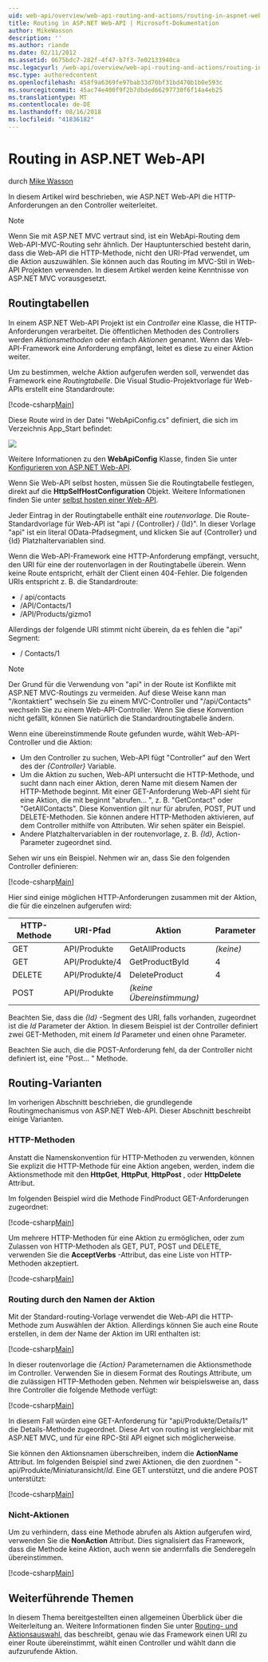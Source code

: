 ```yaml
---
uid: web-api/overview/web-api-routing-and-actions/routing-in-aspnet-web-api
title: Routing in ASP.NET Web-API | Microsoft-Dokumentation
author: MikeWasson
description: ''
ms.author: riande
ms.date: 02/11/2012
ms.assetid: 0675bdc7-282f-4f47-b7f3-7e02133940ca
msc.legacyurl: /web-api/overview/web-api-routing-and-actions/routing-in-aspnet-web-api
msc.type: authoredcontent
ms.openlocfilehash: 458f9a6369fe97bab33d70bf31bd470b1b0e593c
ms.sourcegitcommit: 45ac74e400f9f2b7dbded66297730f6f14a4eb25
ms.translationtype: MT
ms.contentlocale: de-DE
ms.lasthandoff: 08/16/2018
ms.locfileid: "41836182"
---
```

<a name="routing-in-aspnet-web-api"></a>Routing in ASP.NET Web-API
====================
durch [Mike Wasson](https://github.com/MikeWasson)

In diesem Artikel wird beschrieben, wie ASP.NET Web-API die HTTP-Anforderungen an den Controller weiterleitet.

> [!NOTE]
> Wenn Sie mit ASP.NET MVC vertraut sind, ist ein WebApi-Routing dem Web-API-MVC-Routing sehr ähnlich. Der Hauptunterschied besteht darin, dass die Web-API die HTTP-Methode, nicht den URI-Pfad verwendet, um die Aktion auszuwählen. Sie können auch das Routing im MVC-Stil in Web-API Projekten verwenden. In diesem Artikel werden keine Kenntnisse von ASP.NET MVC vorausgesetzt.


## <a name="routing-tables"></a>Routingtabellen

In einem ASP.NET Web-API Projekt ist ein *Controller* eine Klasse, die HTTP-Anforderungen verarbeitet. Die öffentlichen Methoden des Controllers werden *Aktionsmethoden* oder einfach *Aktionen* genannt. Wenn das Web-API-Framework eine Anforderung empfängt, leitet es diese zu einer Aktion weiter.

Um zu bestimmen, welche Aktion aufgerufen werden soll, verwendet das Framework eine *Routingtabelle*. Die Visual Studio-Projektvorlage für Web-APIs erstellt eine Standardroute:

[!code-csharp[Main](routing-in-aspnet-web-api/samples/sample1.cs)]

Diese Route wird in der Datei "WebApiConfig.cs" definiert, die sich im Verzeichnis App_Start befindet:

![](routing-in-aspnet-web-api/_static/image1.png)

Weitere Informationen zu den **WebApiConfig** Klasse, finden Sie unter [Konfigurieren von ASP.NET Web-API](../advanced/configuring-aspnet-web-api.md).

Wenn Sie Web-API selbst hosten, müssen Sie die Routingtabelle festlegen, direkt auf die **HttpSelfHostConfiguration** Objekt. Weitere Informationen finden Sie unter [selbst hosten einer Web-API](../older-versions/self-host-a-web-api.md).

Jeder Eintrag in der Routingtabelle enthält eine *routenvorlage*. Die Route-Standardvorlage für Web-API ist &quot;api / {Controller} / {Id}&quot;. In dieser Vorlage &quot;api&quot; ist ein literal OData-Pfadsegment, und klicken Sie auf {Controller} und {Id} Platzhaltervariablen sind.

Wenn die Web-API-Framework eine HTTP-Anforderung empfängt, versucht, den URI für eine der routenvorlagen in der Routingtabelle überein. Wenn keine Route entspricht, erhält der Client einen 404-Fehler. Die folgenden URIs entspricht z. B. die Standardroute:

- / api/contacts
- /API/Contacts/1
- /API/Products/gizmo1

Allerdings der folgende URI stimmt nicht überein, da es fehlen die &quot;api&quot; Segment:

- / Contacts/1

> [!NOTE]
> Der Grund für die Verwendung von "api" in der Route ist Konflikte mit ASP.NET MVC-Routings zu vermeiden. Auf diese Weise kann man &quot;/kontaktiert&quot; wechseln Sie zu einem MVC-Controller und &quot;/api/Contacts&quot; wechseln Sie zu einem Web-API-Controller. Wenn Sie diese Konvention nicht gefällt, können Sie natürlich die Standardroutingtabelle ändern.

Wenn eine übereinstimmende Route gefunden wurde, wählt Web-API-Controller und die Aktion:

- Um den Controller zu suchen, Web-API fügt &quot;Controller&quot; auf den Wert des der *{Controller}* Variable.
- Um die Aktion zu suchen, Web-API untersucht die HTTP-Methode, und sucht dann nach einer Aktion, deren Name mit diesem Namen der HTTP-Methode beginnt. Mit einer GET-Anforderung Web-API sieht für eine Aktion, die mit beginnt &quot;abrufen... &quot;, z. B. &quot;GetContact&quot; oder &quot;GetAllContacts&quot;. Diese Konvention gilt nur für abrufen, POST, PUT und DELETE-Methoden. Sie können andere HTTP-Methoden aktivieren, auf dem Controller mithilfe von Attributen. Wir sehen später ein Beispiel.
- Andere Platzhaltervariablen in der routenvorlage, z. B. *{Id},* Action-Parameter zugeordnet sind.

Sehen wir uns ein Beispiel. Nehmen wir an, dass Sie den folgenden Controller definieren:

[!code-csharp[Main](routing-in-aspnet-web-api/samples/sample2.cs)]

Hier sind einige möglichen HTTP-Anforderungen zusammen mit der Aktion, die für die einzelnen aufgerufen wird:

| HTTP-Methode | URI-Pfad | Aktion | Parameter |
| --- | --- | --- | --- |
| GET | API/Produkte | GetAllProducts | *(keine)* |
| GET | API/Produkte/4 | GetProductById | 4 |
| DELETE | API/Produkte/4 | DeleteProduct | 4 |
| POST | API/Produkte | *(keine Übereinstimmung)* |  |

Beachten Sie, dass die *{Id}* -Segment des URI, falls vorhanden, zugeordnet ist die *Id* Parameter der Aktion. In diesem Beispiel ist der Controller definiert zwei GET-Methoden, mit einem *Id* Parameter und einen ohne Parameter.

Beachten Sie auch, die die POST-Anforderung fehl, da der Controller nicht definiert ist, eine &quot;Post... &quot; Methode.

## <a name="routing-variations"></a>Routing-Varianten

Im vorherigen Abschnitt beschrieben, die grundlegende Routingmechanismus von ASP.NET Web-API. Dieser Abschnitt beschreibt einige Varianten.

### <a name="http-methods"></a>HTTP-Methoden

Anstatt die Namenskonvention für HTTP-Methoden zu verwenden, können Sie explizit die HTTP-Methode für eine Aktion angeben, werden, indem die Aktionsmethode mit den **HttpGet**, **HttpPut**, **HttpPost** , oder **HttpDelete** Attribut.

Im folgenden Beispiel wird die Methode FindProduct GET-Anforderungen zugeordnet:

[!code-csharp[Main](routing-in-aspnet-web-api/samples/sample3.cs)]

Um mehrere HTTP-Methoden für eine Aktion zu ermöglichen, oder zum Zulassen von HTTP-Methoden als GET, PUT, POST und DELETE, verwenden Sie die **AcceptVerbs** -Attribut, das eine Liste von HTTP-Methoden akzeptiert.

[!code-csharp[Main](routing-in-aspnet-web-api/samples/sample4.cs)]

<a id="routing_by_action_name"></a>
### <a name="routing-by-action-name"></a>Routing durch den Namen der Aktion

Mit der Standard-routing-Vorlage verwendet die Web-API die HTTP-Methode zum Auswählen der Aktion. Allerdings können Sie auch eine Route erstellen, in dem der Name der Aktion im URI enthalten ist:

[!code-csharp[Main](routing-in-aspnet-web-api/samples/sample5.cs)]

In dieser routenvorlage die *{Action}* Parameternamen die Aktionsmethode im Controller. Verwenden Sie in diesem Format des Routings Attribute, um die zulässigen HTTP-Methoden geben. Nehmen wir beispielsweise an, dass Ihre Controller die folgende Methode verfügt:

[!code-csharp[Main](routing-in-aspnet-web-api/samples/sample6.cs)]

In diesem Fall würden eine GET-Anforderung für "api/Produkte/Details/1" die Details-Methode zugeordnet. Diese Art von routing ist vergleichbar mit ASP.NET MVC, und für eine RPC-Stil API eignet sich möglicherweise.

Sie können den Aktionsnamen überschreiben, indem die **ActionName** Attribut. Im folgenden Beispiel sind zwei Aktionen, die den zuordnen &quot;-api/Produkte/Miniaturansicht/*Id*. Eine GET unterstützt, und die andere POST unterstützt:

[!code-csharp[Main](routing-in-aspnet-web-api/samples/sample7.cs)]

### <a name="non-actions"></a>Nicht-Aktionen

Um zu verhindern, dass eine Methode abrufen als Aktion aufgerufen wird, verwenden Sie die **NonAction** Attribut. Dies signalisiert das Framework, dass die Methode keine Aktion, auch wenn sie andernfalls die Senderegeln übereinstimmen.

[!code-csharp[Main](routing-in-aspnet-web-api/samples/sample8.cs)]

## <a name="further-reading"></a>Weiterführende Themen

In diesem Thema bereitgestellten einen allgemeinen Überblick über die Weiterleitung an. Weitere Informationen finden Sie unter [Routing- und Aktionsauswahl](routing-and-action-selection.md), das beschreibt, genau wie das Framework einen URI zu einer Route übereinstimmt, wählt einen Controller und wählt dann die aufzurufende Aktion.

